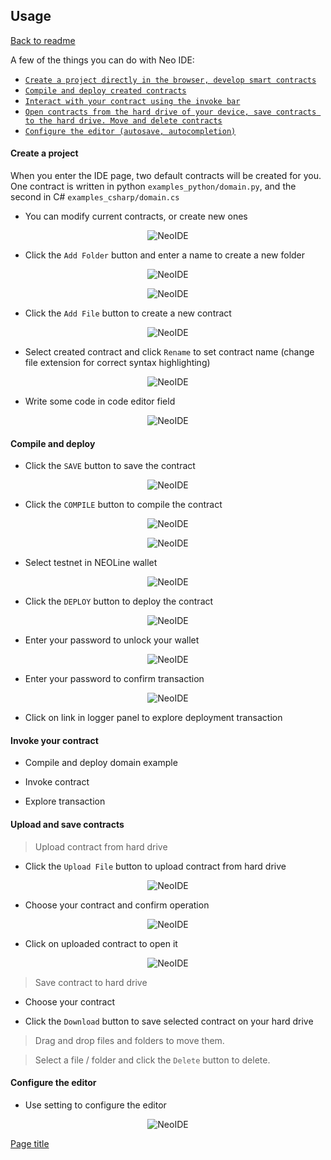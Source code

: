 ## Usage

[Back to readme](README)

A few of the things you can do with Neo IDE:

* [`Create a project directly in the browser, develop smart contracts`](#create-a-project)
* [`Compile and deploy created contracts`](#compile-and-deploy)
* [`Interact with your contract using the invoke bar`](#invoke-your-contract)
* [`Open contracts from the hard drive of your device, save contracts to the hard drive. Move and delete contracts`](#upload-and-save-contracts)
* [`Configure the editor (autosave, autocompletion)`](#configure-the-editor)

#### Create a project
When you enter the IDE page, two default contracts will be created for you. One contract is written in python `examples_python/domain.py`, and the second in C# `examples_csharp/domain.cs`

+ You can modify current contracts, or create new ones

<p align="center">
    <img alt="NeoIDE" title="NeoIDE" src="https://i.imgur.com/xcBhpuJ.png">
</p>

+ Click the `Add Folder` button and enter a name to create a new folder

<p align="center">
    <img alt="NeoIDE" title="NeoIDE" src="https://i.imgur.com/tqBRNsT.png">
</p>

<p align="center">
    <img alt="NeoIDE" title="NeoIDE" src="https://i.imgur.com/KPuzWY9.png">
</p>

+ Click the `Add File` button to create a new contract

<p align="center">
    <img alt="NeoIDE" title="NeoIDE" src="https://i.imgur.com/eafdEFn.png">
</p>

+ Select created contract and click `Rename` to set contract name (change file extension for correct syntax highlighting)

<p align="center">
    <img alt="NeoIDE" title="NeoIDE" src="https://i.imgur.com/4ugaIwh.png">
</p>

+ Write some code in code editor field

<p align="center">
    <img alt="NeoIDE" title="NeoIDE" src="https://i.imgur.com/fyfiBG4.png">
</p>


#### Compile and deploy

+ Click the `SAVE` button to save the contract

<p align="center">
    <img alt="NeoIDE" title="NeoIDE" src="https://i.imgur.com/Fh6YQpr.png">
</p>

+ Click the `COMPILE` button to compile the contract

<p align="center">
    <img alt="NeoIDE" title="NeoIDE" src="https://i.imgur.com/LwA9cRf.png">
</p>

<p align="center">
    <img alt="NeoIDE" title="NeoIDE" src="https://i.imgur.com/kYHWs0D.png">
</p>

+ Select testnet in NEOLine wallet

<p align="center">
    <img alt="NeoIDE" title="NeoIDE" src="https://i.imgur.com/rOIZAJY.png">
</p>

+ Click the `DEPLOY` button to deploy the contract

<p align="center">
    <img alt="NeoIDE" title="NeoIDE" src="https://i.imgur.com/ofU85CM.png">
</p>

+ Enter your password to unlock your wallet

<p align="center">
    <img alt="NeoIDE" title="NeoIDE" src="https://i.imgur.com/73PlFho.png">
</p>

+ Enter your password to confirm transaction

<p align="center">
    <img alt="NeoIDE" title="NeoIDE" src="https://i.imgur.com/PigkSkq.png">
</p>

+ Click on link in logger panel to explore deployment transaction

<!-- <p align="center">
    <img alt="NeoIDE" title="NeoIDE" src="https://i.imgur.com/JMXpckf.png">
</p> -->

#### Invoke your contract

+ Compile and deploy domain example

<!-- <p align="center">
    <img alt="NeoIDE" title="NeoIDE" src="https://i.imgur.com/JMXpckf.png" width="50px">
</p> -->

+ Invoke contract

<!-- <p align="center">
    <img alt="NeoIDE" title="NeoIDE" src="https://i.imgur.com/JMXpckf.png" width="50px">
</p> -->

+ Explore transaction

<!-- <p align="center">
    <img alt="NeoIDE" title="NeoIDE" src="https://i.imgur.com/JMXpckf.png" width="50px">
</p> -->

#### Upload and save contracts

> Upload contract from hard drive

+ Click the `Upload File` button to upload contract from hard drive

<p align="center">
    <img alt="NeoIDE" title="NeoIDE" src="https://i.imgur.com/at4ecCU.png">
</p>

+ Choose your contract and confirm operation

<p align="center">
    <img alt="NeoIDE" title="NeoIDE" src="https://i.imgur.com/1i5gXvf.png">
</p>

+ Click on uploaded contract to open it

<p align="center">
    <img alt="NeoIDE" title="NeoIDE" src="https://i.imgur.com/iSAkGGe.png">
</p>

> Save contract to hard drive

+ Choose your contract

+ Click the `Download` button to save selected contract on your hard drive

<!-- <p align="center">
    <img alt="NeoIDE" title="NeoIDE" src="https://i.imgur.com/JMXpckf.png" width="300px">
</p> -->

> Drag and drop files and folders to move them.

> Select a file / folder and click the `Delete` button to delete.

#### Configure the editor

+ Use setting to configure the editor

<p align="center">
    <img alt="NeoIDE" title="NeoIDE" src="https://i.imgur.com/RzSod2V.png">
</p>

[Page title](#usage)